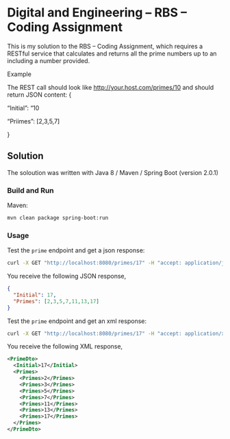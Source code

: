 # Digital and Engineering – RBS – Coding Assignment

This is my solution to the RBS – Coding Assignment, which requires a RESTful service that calculates and returns all the prime numbers up to an including a number provided.

Example

The REST call should look like  http://your.host.com/primes/10  and should return JSON content:
{

  “Initial”:  “10

  “Priimes”: [2,3,5,7]

}

## Solution

The soloution was written with Java 8 / Maven / Spring Boot (version 2.0.1)

### Build and Run

Maven:

```sh
mvn clean package spring-boot:run
```

### Usage

Test the `prime` endpoint and get a json response:

```sh
curl -X GET "http://localhost:8080/primes/17" -H "accept: application/json"
```

You receive the following JSON response, 

```json
{
  "Initial": 17,
  "Primes": [2,3,5,7,11,13,17]
}
```

Test the `prime` endpoint and get an xml response:

```sh
curl -X GET "http://localhost:8080/primes/17" -H "accept: application/xml"
```

You receive the following XML response, 

```xml
<PrimeDto>
  <Initial>17</Initial>
  <Primes>
    <Primes>2</Primes>
    <Primes>3</Primes>
    <Primes>5</Primes>
    <Primes>7</Primes>
    <Primes>11</Primes>
    <Primes>13</Primes>
    <Primes>17</Primes>
  </Primes>
</PrimeDto>
```

